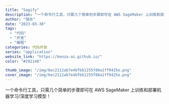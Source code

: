 ```yaml
---
title: "Sagify"
description: "一个命令行工具，只需几个简单的步骤即可在 AWS SageMaker 上训练和部署机器学习/深度学习模型！ "
author: "瑞东"
date: "2023-03-30"
tags:
  - "代码"
  - "开发"
  - "编程"
categories: 代码开发
series: "application"
website_link: "https://kenza-ai.github.io/"
color: "#292148"

thumb_image: "/img/6ec2112ab7e4bfbb1255f88a1ff9425e.png"
cover_image: "/img/6ec2112ab7e4bfbb1255f88a1ff9425e.png"
---
```


一个命令行工具，只需几个简单的步骤即可在 AWS SageMaker 上训练和部署机器学习/深度学习模型！ 